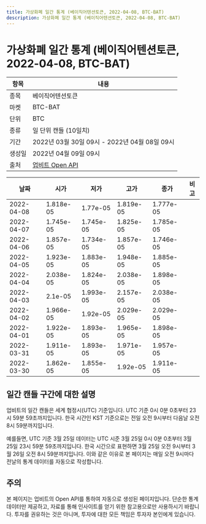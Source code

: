 ```yaml
---
title: 가상화폐 일간 통계 (베이직어텐션토큰, 2022-04-08, BTC-BAT)
description: 가상화폐 일간 통계 (베이직어텐션토큰, 2022-04-08, BTC-BAT)
---
```



가상화폐 일간 통계 (베이직어텐션토큰, 2022-04-08, BTC-BAT)
===

|항목|내용|
|--|--|
|종목|베이직어텐션토큰|
|마켓|BTC-BAT|
|단위|BTC|
|종류|일 단위 캔들 (10일치)|
|기간|2022년 03월 30일 09시 - 2022년 04월 08일 09시|
|생성일|2022년 04월 09일 09시|
|출처|[업비트 Open API](https://docs.upbit.com)|


|날짜|시가|저가|고가|종가|비고|
|--|--|--|--|--|--|
|2022-04-08|1.818e-05|1.77e-05|1.819e-05|1.777e-05|    |
|2022-04-07|1.745e-05|1.745e-05|1.825e-05|1.785e-05|    |
|2022-04-06|1.857e-05|1.734e-05|1.857e-05|1.746e-05|    |
|2022-04-05|1.923e-05|1.883e-05|1.948e-05|1.885e-05|    |
|2022-04-04|2.038e-05|1.824e-05|2.038e-05|1.898e-05|    |
|2022-04-03|2.1e-05|1.993e-05|2.157e-05|2.038e-05|    |
|2022-04-02|1.966e-05|1.92e-05|2.029e-05|2.029e-05|    |
|2022-04-01|1.922e-05|1.893e-05|1.965e-05|1.898e-05|    |
|2022-03-31|1.911e-05|1.893e-05|1.971e-05|1.957e-05|    |
|2022-03-30|1.862e-05|1.855e-05|1.92e-05|1.911e-05|    |


일간 캔들 구간에 대한 설명
---


업비트의 일간 캔들은 세계 협정시(UTC) 기준입니다. 
UTC 기준 0시 0분 0초부터 23시 59분 59초까지입니다. 
한국 시간인 KST 기준으로는 전일 오전 9시부터 다음날 오전 8시 59분까지입니다. 


예를들면, UTC 기준 3월 25일 데이터는 UTC 시준 3월 25일 0시 0분 0초부터 3월 25일 23시 59분 59초까지입니다. 
한국 시간으로 표현하면 3월 25일 오전 9시부터 3월 26일 오전 8시 59분까지입니다. 
이와 같은 이유로 본 페이지는 매일 오전 9시마다 전날의 통계 데이터를 자동으로 작성합니다. 


주의
---


본 페이지는 업비트의 Open API를 통하여 자동으로 생성된 페이지입니다. 
단순한 통계 데이터만 제공하고, 자료를 통해 인사이트를 얻기 위한 참고용으로만 사용하시기 바랍니다. 
투자를 권유하는 것은 아니며, 투자에 대한 모든 책임은 투자자 본인에게 있습니다. 
